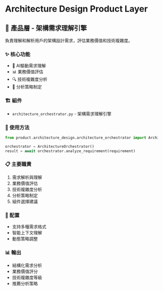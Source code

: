 # Architecture Design Product Layer

## 🎯 產品層 - 架構需求理解引擎

負責理解和解析用戶的架構設計需求，評估業務價值和技術複雜度。

### ✨ 核心功能
- 🧠 AI驅動需求理解
- 📊 業務價值評估
- 🔍 技術複雜度分析
- 🎯 分析策略制定

### 🏗️ 組件
- `architecture_orchestrator.py` - 架構需求理解引擎

### 🚀 使用方法
```python
from product.architecture_design.architecture_orchestrator import ArchitectureOrchestrator

orchestrator = ArchitectureOrchestrator()
result = await orchestrator.analyze_requirement(requirement)
```

### 📋 主要職責
1. 需求解析與理解
2. 業務價值評估
3. 技術複雜度分析
4. 分析策略制定
5. 組件選擇建議

### 🔧 配置
- 支持多種需求格式
- 智能上下文理解
- 動態策略調整

### 📊 輸出
- 結構化需求分析
- 業務價值評分
- 技術複雜度等級
- 推薦分析策略

